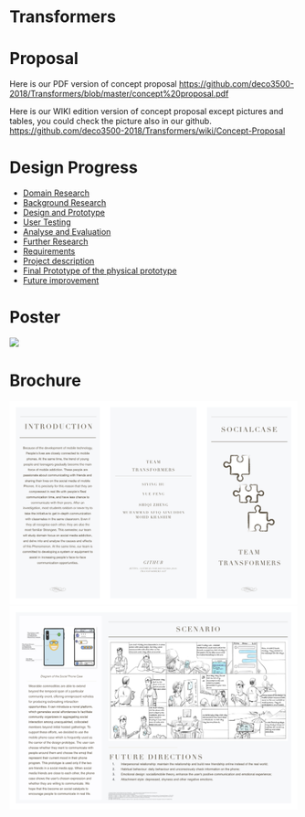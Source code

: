 # Transformers
# Proposal
Here is our PDF version of concept proposal
https://github.com/deco3500-2018/Transformers/blob/master/concept%20proposal.pdf

Here is our WIKI edition version of concept proposal except pictures and tables, you could check the picture also in our github.
https://github.com/deco3500-2018/Transformers/wiki/Concept-Proposal


# Design Progress
* [Domain Research](https://github.com/deco3500-2018/Transformers/wiki/Week-9-Research)
* [Background Research](https://github.com/deco3500-2018/Transformers/wiki/Week-9-Research)
* [Design and Prototype](https://github.com/deco3500-2018/Transformers/wiki/Week-9-Prototype-(Adobe-XD))
* [User Testing](https://github.com/deco3500-2018/Transformers/wiki/Week-10-Evaluation)
* [Analyse and Evaluation](https://github.com/deco3500-2018/Transformers/wiki/Week-10-Evaluation)
* [Further Research](https://github.com/deco3500-2018/Transformers/wiki/Week-11-Further-Research-and-Requirements)
* [Requirements](https://github.com/deco3500-2018/Transformers/wiki/Week-11-Further-Research-and-Requirements)
* [Project description](https://github.com/deco3500-2018/Transformers/wiki/week-12-Project-Description)
* [Final Prototype of the physical prototype](https://github.com/deco3500-2018/Transformers/wiki/week-13--The-Design-of-Physical-Prototype)
* [Future improvement](https://github.com/deco3500-2018/Transformers/wiki/Week-13-Future-Improvements)


# Poster
![](https://github.com/deco3500-2018/Transformers/blob/master/poster.jpg?raw=true)

# Brochure
![](https://github.com/deco3500-2018/Transformers/blob/master/brochure-page1.jpg?raw=true)
![](https://github.com/deco3500-2018/Transformers/blob/master/brochure-page2.jpg?raw=true)
